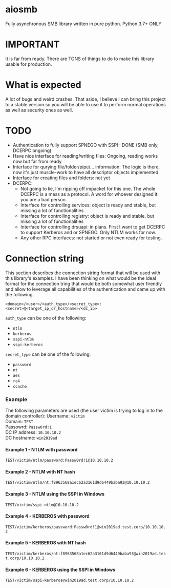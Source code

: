 # aiosmb
Fully asynchronous SMB library written in pure python. Python 3.7+ ONLY

# IMPORTANT
It is far from ready. There are TONS of things to do to make this library usable for production.  

# What is expected
A lot of bugs and weird crashes. That aside, I believe I can bring this project to a stable version so you will be able to use it to perform normal operations as well as security ones as well.

# TODO
- Authentication to fully support SPNEGO with SSPI : DONE (SMB only, DCERPC ongoing)
- Have nice interface for reading/writing files: Ongoing, reading works now but far from ready
- Interface for qurying file/folder/pipe/... information: The logic is there, now it's just muscle-work to have all descriptor objects implemented
- Interface for creating files and folders: not yet
- DCERPC:
  - Not going to lie, I'm ripping off impacket for this one. The whole DCERPC is a mess as a protocol. A word for whoever designed it: you are a bad person.
  - Interface for controlling services: object is ready and stable, but missing a lot of functionalities
  - Interface for controlling registry: object is ready and stable, but missing a lot of functionalities
  - Interface for controlling drsuapi: in plans. First I want to get DCERPC to support Kerberos and or SPNEGO. Only NTLM works for now.
  - Any other RPC interfaces: not started or not even ready for testing.
  
# Connection string
This section describes the connection string format that will be used with this library's examples.
I have been thinking on what would be the ideal format for the connection tring that would be both somewhat user firendly and allow to leverage all capabilities of the authentication and came up with the following.  
  
`<domain>/<user>/<auth_type>/<secret_type>:<secret>@<target_ip_or_hostname>/<dc_ip>`  
  
`auth_type` can be one of the following:
- `ntlm`
- `kerberos`
- `sspi-ntlm`
- `sspi-kerberos`
  
`secret_type` can be one of the following:
- `password`
- `nt`
- `aes`
- `rc4`
- `ccache`

### Example
The following parameters are used (the user victim is trying to log in to the domain controller):
Username: `victim`  
Domain: `TEST`  
Passowrd: `Passw0rd!1`  
DC IP address: `10.10.10.2`  
DC hostname: `win2019ad`  

#### Example 1 - NTLM with password
`TEST/victim/ntlm/password:Passw0rd!1@10.10.10.2`
#### Example 2 - NTLM with NT hash
`TEST/victim/ntlm/nt:f8963568a1ec62a3161d9d6449baba93@10.10.10.2`
#### Example 3 - NTLM using the SSPI in Windows
`TEST/victim/sspi-ntlm@10.10.10.2`
#### Example 4 - KERBEROS with password
`TEST/victim/kerberos/password:Passw0rd!1@win2019ad.test.corp/10.10.10.2`
#### Example 5 - KERBEROS with NT hash
`TEST/victim/kerberos/nt:f8963568a1ec62a3161d9d6449baba93@win2019ad.test.corp/10.10.10.2`
#### Example 6 - KERBEROS using the SSPI in Windows
`TEST/victim/sspi-kerberos@win2019ad.test.corp/10.10.10.2`
